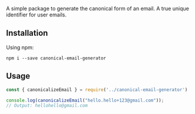 A simple package to generate the canonical form of an email. A true unique identifier for user emails.

## Installation
Using npm:

```
npm i --save canonical-email-generator
```
## Usage

```javascript
const { canonicalizeEmail } = require('../canonical-email-generator')

console.log(canonicalizeEmail("hello.hello+123@gmail.com"));
// Output: hellohello@gmail.com
```
